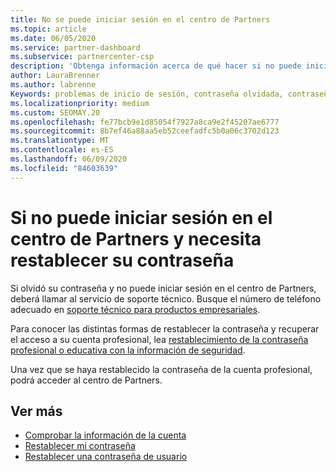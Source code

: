 ```yaml
---
title: No se puede iniciar sesión en el centro de Partners
ms.topic: article
ms.date: 06/05/2020
ms.service: partner-dashboard
ms.subservice: partnercenter-csp
description: 'Obtenga información acerca de qué hacer si no puede iniciar sesión en el centro de Partners: incluye información sobre el restablecimiento de la contraseña de la cuenta profesional o la contraseña de la cuenta educativa si la ha olvidado.'
author: LauraBrenner
ms.author: labrenne
Keywords: problemas de inicio de sesión, contraseña olvidada, contraseña
ms.localizationpriority: medium
ms.custom: SEOMAY.20
ms.openlocfilehash: fe77bcb9e1d85054f7927a8ca9e2f45207ae6777
ms.sourcegitcommit: 8b7ef46a88aa5eb52ceefadfc5b0a06c3702d123
ms.translationtype: MT
ms.contentlocale: es-ES
ms.lasthandoff: 06/09/2020
ms.locfileid: "84603639"
---
```

# <a name="if-you-cant-sign-into-partner-center-and-need-to-reset-your-password"></a>Si no puede iniciar sesión en el centro de Partners y necesita restablecer su contraseña

Si olvidó su contraseña y no puede iniciar sesión en el centro de Partners, deberá llamar al servicio de soporte técnico. Busque el número de teléfono adecuado en [soporte técnico para productos empresariales](https://docs.microsoft.com/microsoft-365/admin/contact-support-for-business-products?view=o365-worldwide&tabs=phone#ID0EAADAAA=Phone_support_). 

Para conocer las distintas formas de restablecer la contraseña y recuperar el acceso a su cuenta profesional, lea [restablecimiento de la contraseña profesional o educativa con la información de seguridad](https://docs.microsoft.com/azure/active-directory/user-help/active-directory-passwords-update-your-own-password#how-to-change-your-password).

Una vez que se haya restablecido la contraseña de la cuenta profesional, podrá acceder al centro de Partners. 

## <a name="see-more"></a>Ver más

- [Comprobar la información de la cuenta](verification-responses.md)
- [Restablecer mi contraseña](reset-my-pasword.md)
- [Restablecer una contraseña de usuario](reset-a-user-password.md)

